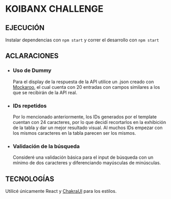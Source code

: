 # KOIBANX CHALLENGE

## EJECUCI&Oacute;N

Instalar dependencias con `npm start` y correr el desarrollo con `npm start`

## ACLARACIONES

- ### Uso de Dummy

  Para el display de la respuesta de la API utilice un .json creado con [Mockaroo](https://www.mockaroo.com/), el cual cuenta con 20 entradas con campos similares a los que se recibir&aacute;n de la API real.

- ### IDs repetidos

  Por lo mencionado anteriormente, los IDs generados por el template cuentan con 24 caracteres, por lo que decid&iacute; recortarlos en la exhibici&oacute;n de la tabla y dar un mejor resultado visual. Al muchos IDs empezar con los mismos caracteres en la tabla parecen ser los mismos.

- ### Validaci&oacute;n de la b&uacute;squeda
  Consider&eacute; una validaci&oacute;n b&aacute;sica para el input de b&uacute;squeda con un m&iacute;nimo de dos caracteres y diferenciando may&uacute;sculas de min&uacute;sculas.

## TECNOLOG&Iacute;AS

Utilic&eacute; &uacute;nicamente React y [ChakraUI](https://chakra-ui.com/) para los estilos.
